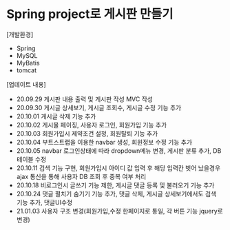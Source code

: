 # Spring project로 게시판 만들기 
[개발환경]
 + Spring
 + MySQL
 + MyBatis
 + tomcat

[업데이트 내용]
 + 20.09.29 게시판 내용 출력 및 게시판 작성 MVC 작성
 + 20.09.30 게시글 상세보기, 게시글 조회수, 게시글 수정 기능 추가
 + 20.10.01 게시글 삭제 기능 추가
 + 20.10.02 게시물 페이징, 사용자 로그인, 회원가입 기능 추가
 + 20.10.03 회원가입시 제약조건 설정, 회원탈퇴 기능 추가
 + 20.10.04 부트스트랩을 이용한 navbar 생성, 회원정보 수정 기능 추가
 + 20.10.05 navbar 로그인상태에 따라 dropdown메뉴 변경, 게시판 분류 추가, DB테이블 수정
 + 20.10.11 검색 기능 구현, 회원가입시 아이디 값 입력 후 해당 입력칸 벗어 났을경우 ajax 통신을 통해 사용자 DB 조회 후 중복 여부 처리
 + 20.10.18 비로그인시 글쓰기 기능 제한, 게시글 댓글 등록 및 불러오기 기능 추가
 + 20.10.24 댓글 펼치기 숨기기 기능 추가, 댓글 삭제, 게시글 상세보기에서도 검색 기능 추가, 댓글UI수정
 + 21.01.03 사용자 구조 변경(회원가입,수정 한페이지로 통일, 각 버튼 기능 jquery로 변경)

